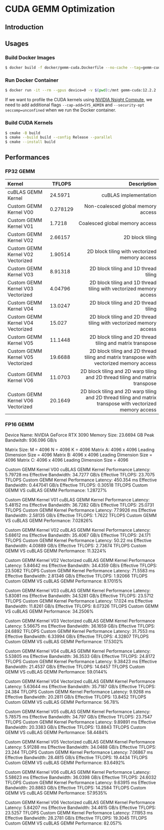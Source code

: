 # CUDA GEMM Optimization

## Introduction

## Usages

### Build Docker Images

```bash
$ docker build -f docker/gemm-cuda.Dockerfile --no-cache --tag=gemm-cuda:12.2.2 .
```

### Run Docker Container

```bash
$ docker run -it --rm --gpus device=0 -v $(pwd):/mnt gemm-cuda:12.2.2
```

If we want to profile the CUDA kernels using [NVIDIA Nsight Compute](/blog/Docker-Nsight-Compute/), we need to add additional flags `--cap-add=SYS_ADMIN` and `--security-opt seccomp=unconfined` when we run the Docker container.

### Build CUDA Kernels

```bash
$ cmake -B build
$ cmake --build build --config Release --parallel
$ cmake --install build
```

## Performances

### FP32 GEMM

| Kernel                            | TFLOPS   |                                                                                                Description |
| :-------------------------------- | -------- | ---------------------------------------------------------------------------------------------------------: |
| cuBLAS GEMM Kernel                | 24.5971  |                                                                                      cuBLAS implementation |
| Custom GEMM Kernel V00            | 0.278129 |                                                                         Non-coalesced global memory access |
| Custom GEMM Kernel V01            | 1.7218   |                                                                             Coalesced global memory access |
| Custom GEMM Kernel V02            | 2.66157  |                                                                                            2D block tiling |
| Custom GEMM Kernel V02 Vectorized | 1.90514  |                                                              2D block tiling with vectorized memory access |
| Custom GEMM Kernel V03            | 8.91318  |                                                                       2D block tiling and 1D thread tiling |
| Custom GEMM Kernel V03 Vectorized | 4.04796  |                                         2D block tiling and 1D thread tiling with vectorized memory access |
| Custom GEMM Kernel V04            | 13.0247  |                                                                       2D block tiling and 2D thread tiling |
| Custom GEMM Kernel V04 Vectorized | 15.027   |                                         2D block tiling and 2D thread tiling with vectorized memory access |
| Custom GEMM Kernel V05            | 11.1448  |                                                  2D block tiling and 2D thread tiling and matrix transpose |
| Custom GEMM Kernel V05 Vectorized | 19.6688  |                    2D block tiling and 2D thread tiling and matrix transpose with vectorized memory access |
| Custom GEMM Kernel V06            | 11.0703  |                               2D block tiling and 2D warp tiling and 2D thread tiling and matrix transpose |
| Custom GEMM Kernel V06 Vectorized | 20.1649  | 2D block tiling and 2D warp tiling and 2D thread tiling and matrix transpose with vectorized memory access |

### FP16 GEMM

Device Name: NVIDIA GeForce RTX 3090
Memory Size: 23.6694 GB
Peak Bandwitdh: 936.096 GB/s

Matrix Size: M = 4096 N = 4096 K = 4096
Matrix A: 4096 x 4096 Leading Dimension Size = 4096
Matrix B: 4096 x 4096 Leading Dimension Size = 4096
Matrix C: 4096 x 4096 Leading Dimension Size = 4096

Custom GEMM Kernel V00
cuBLAS GEMM Kernel Performance
Latency: 5.79728 ms
Effective Bandwidth: 34.7277 GB/s
Effective TFLOPS: 23.7075 TFLOPS
Custom GEMM Kernel Performance
Latency: 450.354 ms
Effective Bandwidth: 0.447041 GB/s
Effective TFLOPS: 0.30518 TFLOPS
Custom GEMM VS cuBLAS GEMM Performance: 1.28727%

Custom GEMM Kernel V01
cuBLAS GEMM Kernel Performance
Latency: 5.48152 ms
Effective Bandwidth: 36.7282 GB/s
Effective TFLOPS: 25.0731 TFLOPS
Custom GEMM Kernel Performance
Latency: 77.9926 ms
Effective Bandwidth: 2.58135 GB/s
Effective TFLOPS: 1.7622 TFLOPS
Custom GEMM VS cuBLAS GEMM Performance: 7.02826%

Custom GEMM Kernel V02
cuBLAS GEMM Kernel Performance
Latency: 5.68612 ms
Effective Bandwidth: 35.4067 GB/s
Effective TFLOPS: 24.171 TFLOPS
Custom GEMM Kernel Performance
Latency: 50.22 ms
Effective Bandwidth: 4.00889 GB/s
Effective TFLOPS: 2.73674 TFLOPS
Custom GEMM VS cuBLAS GEMM Performance: 11.3224%

Custom GEMM Kernel V02 Vectorized
cuBLAS GEMM Kernel Performance
Latency: 5.84642 ms
Effective Bandwidth: 34.4359 GB/s
Effective TFLOPS: 23.5082 TFLOPS
Custom GEMM Kernel Performance
Latency: 71.5583 ms
Effective Bandwidth: 2.81346 GB/s
Effective TFLOPS: 1.92066 TFLOPS
Custom GEMM VS cuBLAS GEMM Performance: 8.17015%

Custom GEMM Kernel V03
cuBLAS GEMM Kernel Performance
Latency: 5.83081 ms
Effective Bandwidth: 34.5281 GB/s
Effective TFLOPS: 23.5712 TFLOPS
Custom GEMM Kernel Performance
Latency: 17.024 ms
Effective Bandwidth: 11.8261 GB/s
Effective TFLOPS: 8.07326 TFLOPS
Custom GEMM VS cuBLAS GEMM Performance: 34.2506%

Custom GEMM Kernel V03 Vectorized
cuBLAS GEMM Kernel Performance
Latency: 5.56675 ms
Effective Bandwidth: 36.1659 GB/s
Effective TFLOPS: 24.6892 TFLOPS
Custom GEMM Kernel Performance
Latency: 31.7553 ms
Effective Bandwidth: 6.33994 GB/s
Effective TFLOPS: 4.32807 TFLOPS
Custom GEMM VS cuBLAS GEMM Performance: 17.5302%

Custom GEMM Kernel V04
cuBLAS GEMM Kernel Performance
Latency: 5.53805 ms
Effective Bandwidth: 36.3533 GB/s
Effective TFLOPS: 24.8172 TFLOPS
Custom GEMM Kernel Performance
Latency: 9.38423 ms
Effective Bandwidth: 21.4537 GB/s
Effective TFLOPS: 14.6457 TFLOPS
Custom GEMM VS cuBLAS GEMM Performance: 59.0144%

Custom GEMM Kernel V04 Vectorized
cuBLAS GEMM Kernel Performance
Latency: 5.63644 ms
Effective Bandwidth: 35.7187 GB/s
Effective TFLOPS: 24.384 TFLOPS
Custom GEMM Kernel Performance
Latency: 9.9268 ms
Effective Bandwidth: 20.2811 GB/s
Effective TFLOPS: 13.8452 TFLOPS
Custom GEMM VS cuBLAS GEMM Performance: 56.78%

Custom GEMM Kernel V05
cuBLAS GEMM Kernel Performance
Latency: 5.78575 ms
Effective Bandwidth: 34.797 GB/s
Effective TFLOPS: 23.7547 TFLOPS
Custom GEMM Kernel Performance
Latency: 9.89891 ms
Effective Bandwidth: 20.3383 GB/s
Effective TFLOPS: 13.8843 TFLOPS
Custom GEMM VS cuBLAS GEMM Performance: 58.4484%

Custom GEMM Kernel V05 Vectorized
cuBLAS GEMM Kernel Performance
Latency: 5.91288 ms
Effective Bandwidth: 34.0488 GB/s
Effective TFLOPS: 23.244 TFLOPS
Custom GEMM Kernel Performance
Latency: 7.06867 ms
Effective Bandwidth: 28.4815 GB/s
Effective TFLOPS: 19.4434 TFLOPS
Custom GEMM VS cuBLAS GEMM Performance: 83.6492%

Custom GEMM Kernel V06
cuBLAS GEMM Kernel Performance
Latency: 5.58623 ms
Effective Bandwidth: 36.0398 GB/s
Effective TFLOPS: 24.6032 TFLOPS
Custom GEMM Kernel Performance
Latency: 9.63915 ms
Effective Bandwidth: 20.8863 GB/s
Effective TFLOPS: 14.2584 TFLOPS
Custom GEMM VS cuBLAS GEMM Performance: 57.9535%

Custom GEMM Kernel V06 Vectorized
cuBLAS GEMM Kernel Performance
Latency: 5.84207 ms
Effective Bandwidth: 34.4615 GB/s
Effective TFLOPS: 23.5257 TFLOPS
Custom GEMM Kernel Performance
Latency: 7.11953 ms
Effective Bandwidth: 28.2781 GB/s
Effective TFLOPS: 19.3045 TFLOPS
Custom GEMM VS cuBLAS GEMM Performance: 82.057%

```

```
